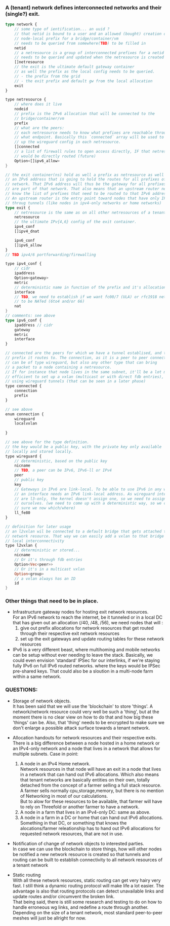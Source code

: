 
### A (tenant) network defines interconnected networks and their (single?) exit.

```rust
type network {
    // some type of ientification... an uuid ?
    // that netid is bound to a user and an allowed (bought) creation of a
    // node-local prefix for a bridge/container/vm
    // needs to be queried from somewhere(TBD) to be filled in
    netid
    // a netresource is a group of interconnected prefixes for a netid
    // needs to be queried and updated when the netresource is created
    []netresource 
    // the exit is the ultimate default gateway container
    // as well the prefix as the local config needs to be queried. 
    // - the prefix from the grid
    // - the exit prefix and default gw from the local allocation
    exit
}

type netresource {
    // where does it live
    nodeid
    // prefix is the IPv6 allocation that will be connected to the 
    // bridge/container/vm
    prefix
    // what are the peers:
    // each netresource needs to know what prefixes are reachable through
    // what endpoint. Basically this `connected` array will be used to build 
    // up the wireguard config in each netresource.
    []connected
    // a list of firewall rules to open access directly, IF that netresource
    // would be directly routed (future)
    Option<[]ipv6_allow>
}

// the exit container(ns) hold as well a prefix as netresource as well
// an IPv6 address that is going to hold the routes for all prefixes of the
// network. That IPv6 address will thus be the gateway for all prefixes that
// are part of that network. That also means that an upstream router needs to
// know the list of prefixes that need to be routed to that IPv6 address.
// An upstream router is the entry point toward nodes that have only IPv6 acces
// throug tunnels (like nodes in ipv4-only networks or home networks)
type exit {
    // netresource is the same as on all other netresources of a tenant network
    netresource
    // the ultimate IPv{4,6} config of the exit container.
    ipv4_conf
    []ipv4_dnat

    ipv6_conf
    []ipv6_allow
}
// TBD ipv4/6 portforwarding/firewalling

type ipv4_conf {
    // cidr
    ipaddress 
    Option<gateway>
    metric
    // deterministic name in function of the prefix and it's allocation
    interface
    // TBD, we need to establish if we want fc00/7 (ULA) or rfc1918 networks 
    // to be NATed (6to4 and/or 66)
    nat
}
// comments: see above
type ipv6_conf {
    ipaddress // cidr
    gateway
    metric
    interface
}

// connected are the peers for which we have a tunnel establised, and the
// prefix it routes to. The connection, as it is a peer to peer connection,
// can be of type wireguard, but also any other type that can bring
// a packet to a node containing a netresource.
// If for instance that node lives in the same subnet, it'll be a lot more
// efficient to set up a vxlan (multicast or with direct fdb entries), than
// using wireguard tunnels (that can be seen in a later phase)
type connected {
    connection
    prefix
}

// see above
enum connection {
    wireguard
    localvxlan
    
}

// see above for the type definition.
// the key would be a public key, with the private key only available
// locally and stored locally. 
type wireguard {
    // deterministic, based on the public key
    nicname
    // TBD, a peer can be IPv6, IPv6-ll or IPv4
    peer
    // public key
    key
    // Gateways in IPv6 are link-local. To be able to use IPv6 in any way,
    // an interface needs an IPv6 link-local address. As wireguard interfaces 
    // are l3-only, the kernel doesn't assign one, so we need to assign one
    // ourselves. (we need to come up with a deterministic way, so we can be
    // sure we now which/where)
    ll_fe80
}

// definition for later usage
// an l2vxlan wil be connected to a default bridge that gets attached to the
// network resource. That way we can easily add a vxlan to that bridge for 
// local interconnectivity
type l2vxlan {
    // deterministic or stored... 
    nicname
    // Or it's through fdb entries 
    Option<Vec<peer>>
    // Or it's in a multicast vxlan
    Option<group>
    // a vxlan always has an ID
    id
}

```

### Other things that need to be in place.

  - Infrastructure gateway nodes for hosting exit network resources.  
  For an IPv6 network to reach the internet, be it tunneled or in a local DC that has given out an allocation (/40, /48, /56), we need nodes that will :
    1. give out prefix allocations for network resources that get routed through their respective exit network resources
    1. set up the exit gateways and update routing tables for these network resources
  - IPv6 is a very different beast, where multihoming and mobile networks can be setup without ever needing to leave the stack. Basically, we could even envision 'standard' IPSec for our interlinks, if we're staying fully IPv6 on full IPv6 routed networks. where the keys would be IPSec pre-shared keys. That could also be a sloution in a multi-node farm within a same network.

### QUESTIONS:

  - Storage of network objects.  
  It has been said that we will use the 'blockchain' to store 'things'. A network/network resource could very well be such a 'thing', but at the moment there is no clear view on how to do that and how big these 'things' can be. Also, that 'thing' needs to be encrypted to make sure we don't enlarge a possible attack surface towards a tenant network. 
  
  - Allocation handouts for network resources and their respective exits.  
  There is a big difference between a node hosted in a home network or an IPv4-only network and a node that lives in a network that allows for multiple subnets. Case in point:  
    1. A node in an IPv4 Home network.  
    Network resources in that node will have an exit in a node that lives in a network that can hand out IPv6 allocations. Which also means that tenant networks are basically entities on their own, totally detached from the concept of a farmer selling a full stack resource. A farmer sells normally cpu,storage,memory, but there is no mention of Networking in most of our calculations.  
    But to alow for these resources to be available, that farmer will have to rely on Threefold or another farmer to have a network.
    1. A node in a farm that lives in an IPv4-only DC: same as above.
    1. A node in a farm in a DC or home that can hand out IPv6 allocations.  
    Something in that DC, or something that knows the alocations/farmer releationship has to hand out IPv6 allocations for requested network resources, that are not in use.
 
  - Notification of change of network objects to interested parties.  
  In case we can use the blockchain to store things, how will other nodes be notified a new network resource is created so that tunnels and routing can be built to establish connectivity to all network resources of a tenant network

  - Static routing  
  With all these network resources, static routing can get very hairy very fast. I still think a dynamic routing protocol will make life a lot easier. The advantage is also that routing protocols can detect unavailable links and update routes and/or circumvent the broken link.   
  That being said, there is still some research and testing to do on how to handle erroneous wg links, and redefine a route through another. Depending on the size of a tenant network, most standard peer-to-peer meshes will just be allright for now.
